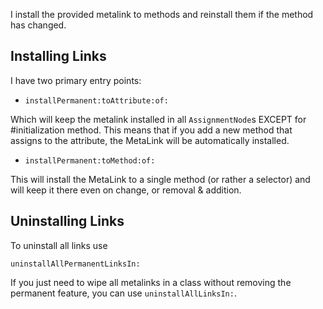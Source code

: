 I install the provided metalink to methods and reinstall them if the method has changed.

## Installing Links

I have two primary entry points:

* `installPermanent:toAttribute:of:`

Which will keep the metalink installed in all `AssignmentNode`s EXCEPT for #initialization method.
This means that if you add a new method that assigns to the attribute, the MetaLink will be automatically installed.

* `installPermanent:toMethod:of:`

This will install the MetaLink to a single method (or rather a selector) and will keep it there even on change, or removal & addition.

## Uninstalling Links

To uninstall all links use

`uninstallAllPermanentLinksIn:`

If you just need to wipe all metalinks in a class without removing the permanent feature, you can use `uninstallAllLinksIn:`.